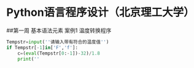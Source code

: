 # Python语言程序设计（北京理工大学）

##第一周 基本语法元素
案例1 温度转换程序
```python
Tempstr=input(''请输入带有符合的温度值'')
if Tempstr[-1]in['F','f']:
    c=(eval(Tempstr[0:-1])-32)/1.8
    print(''
```
